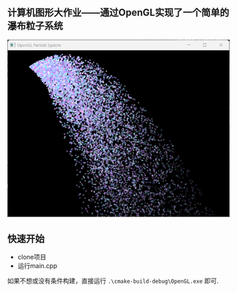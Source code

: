 ## 计算机图形大作业——通过OpenGL实现了一个简单的瀑布粒子系统

![image-20241125102358314](images/image-20241125102358314.png)

## 快速开始

- clone项目
- 运行main.cpp



如果不想或没有条件构建，直接运行 `.\cmake-build-debug\OpenGL.exe` 即可.